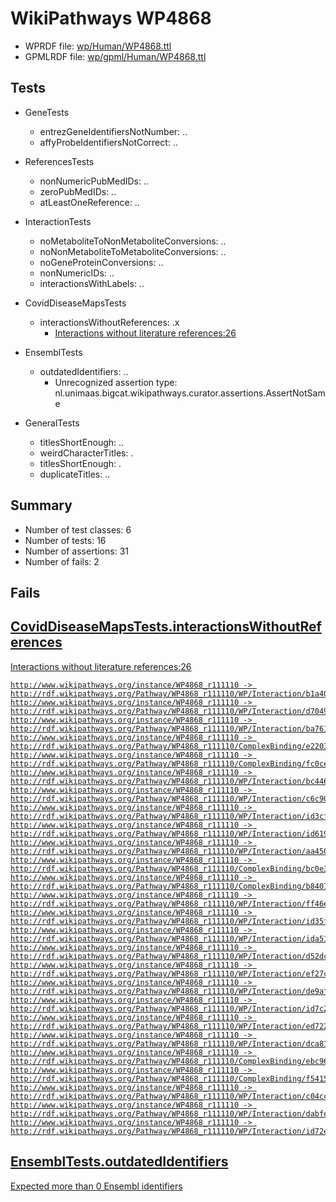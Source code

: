 # WikiPathways WP4868

* WPRDF file: [wp/Human/WP4868.ttl](../wp/Human/WP4868.ttl)
* GPMLRDF file: [wp/gpml/Human/WP4868.ttl](../wp/gpml/Human/WP4868.ttl)

## Tests

* GeneTests
    * entrezGeneIdentifiersNotNumber: ..
    * affyProbeIdentifiersNotCorrect: ..

* ReferencesTests
    * nonNumericPubMedIDs: ..
    * zeroPubMedIDs: ..
    * atLeastOneReference: ..

* InteractionTests
    * noMetaboliteToNonMetaboliteConversions: ..
    * noNonMetaboliteToMetaboliteConversions: ..
    * noGeneProteinConversions: ..
    * nonNumericIDs: ..
    * interactionsWithLabels: ..

* CovidDiseaseMapsTests
    * interactionsWithoutReferences: .x
        * [Interactions without literature references:26](2e295b62)

* EnsemblTests
    * outdatedIdentifiers: ..
        * Unrecognized assertion type: nl.unimaas.bigcat.wikipathways.curator.assertions.AssertNotSame

* GeneralTests
    * titlesShortEnough: ..
    * weirdCharacterTitles: .
    * titlesShortEnough: .
    * duplicateTitles: ..

## Summary

* Number of test classes: 6
* Number of tests: 16
* Number of assertions: 31
* Number of fails: 2

## Fails

<a href="2e295b62" />

## CovidDiseaseMapsTests.interactionsWithoutReferences

Interactions without literature references:26
```
http://www.wikipathways.org/instance/WP4868_r111110 -> http://rdf.wikipathways.org/Pathway/WP4868_r111110/WP/Interaction/b1a40
http://www.wikipathways.org/instance/WP4868_r111110 -> http://rdf.wikipathways.org/Pathway/WP4868_r111110/WP/Interaction/d7049
http://www.wikipathways.org/instance/WP4868_r111110 -> http://rdf.wikipathways.org/Pathway/WP4868_r111110/WP/Interaction/ba761
http://www.wikipathways.org/instance/WP4868_r111110 -> http://rdf.wikipathways.org/Pathway/WP4868_r111110/ComplexBinding/e2203
http://www.wikipathways.org/instance/WP4868_r111110 -> http://rdf.wikipathways.org/Pathway/WP4868_r111110/ComplexBinding/fc0ce
http://www.wikipathways.org/instance/WP4868_r111110 -> http://rdf.wikipathways.org/Pathway/WP4868_r111110/WP/Interaction/bc446
http://www.wikipathways.org/instance/WP4868_r111110 -> http://rdf.wikipathways.org/Pathway/WP4868_r111110/WP/Interaction/c6c90
http://www.wikipathways.org/instance/WP4868_r111110 -> http://rdf.wikipathways.org/Pathway/WP4868_r111110/WP/Interaction/id3cf0d202
http://www.wikipathways.org/instance/WP4868_r111110 -> http://rdf.wikipathways.org/Pathway/WP4868_r111110/WP/Interaction/id619b1996
http://www.wikipathways.org/instance/WP4868_r111110 -> http://rdf.wikipathways.org/Pathway/WP4868_r111110/WP/Interaction/aa450
http://www.wikipathways.org/instance/WP4868_r111110 -> http://rdf.wikipathways.org/Pathway/WP4868_r111110/ComplexBinding/bc0e3
http://www.wikipathways.org/instance/WP4868_r111110 -> http://rdf.wikipathways.org/Pathway/WP4868_r111110/ComplexBinding/b8407
http://www.wikipathways.org/instance/WP4868_r111110 -> http://rdf.wikipathways.org/Pathway/WP4868_r111110/WP/Interaction/ff46e
http://www.wikipathways.org/instance/WP4868_r111110 -> http://rdf.wikipathways.org/Pathway/WP4868_r111110/WP/Interaction/id35fa82f
http://www.wikipathways.org/instance/WP4868_r111110 -> http://rdf.wikipathways.org/Pathway/WP4868_r111110/WP/Interaction/ida51ab167
http://www.wikipathways.org/instance/WP4868_r111110 -> http://rdf.wikipathways.org/Pathway/WP4868_r111110/WP/Interaction/d52dc
http://www.wikipathways.org/instance/WP4868_r111110 -> http://rdf.wikipathways.org/Pathway/WP4868_r111110/WP/Interaction/ef27c
http://www.wikipathways.org/instance/WP4868_r111110 -> http://rdf.wikipathways.org/Pathway/WP4868_r111110/WP/Interaction/de9af
http://www.wikipathways.org/instance/WP4868_r111110 -> http://rdf.wikipathways.org/Pathway/WP4868_r111110/WP/Interaction/id7c297d34
http://www.wikipathways.org/instance/WP4868_r111110 -> http://rdf.wikipathways.org/Pathway/WP4868_r111110/WP/Interaction/ed722
http://www.wikipathways.org/instance/WP4868_r111110 -> http://rdf.wikipathways.org/Pathway/WP4868_r111110/WP/Interaction/dca81
http://www.wikipathways.org/instance/WP4868_r111110 -> http://rdf.wikipathways.org/Pathway/WP4868_r111110/ComplexBinding/ebc96
http://www.wikipathways.org/instance/WP4868_r111110 -> http://rdf.wikipathways.org/Pathway/WP4868_r111110/ComplexBinding/f5415
http://www.wikipathways.org/instance/WP4868_r111110 -> http://rdf.wikipathways.org/Pathway/WP4868_r111110/WP/Interaction/c04cc
http://www.wikipathways.org/instance/WP4868_r111110 -> http://rdf.wikipathways.org/Pathway/WP4868_r111110/WP/Interaction/dabfe
http://www.wikipathways.org/instance/WP4868_r111110 -> http://rdf.wikipathways.org/Pathway/WP4868_r111110/WP/Interaction/id72e167d2

```
<a href="f44398b7" />

## EnsemblTests.outdatedIdentifiers

Expected more than 0 Ensembl identifiers
```

```
